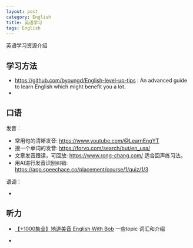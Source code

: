 ```yaml
---
layout: post
category: English
title: 英语学习
tags: English
---
```


英语学习资源介绍



## 学习方法

- https://github.com/byoungd/English-level-up-tips : An advanced guide to learn English which might benefit you a lot.
- 

## 口语

发音：

- 常用句的清晰发音: https://www.youtube.com/@LearnEngYT
- 搜一个单词的发音: https://forvo.com/search/but/en_usa/
- 文章发音跟读，可回放: https://www.rong-chang.com/  适合回声练习法。
- 用AI进行发音识别纠错: https://app.speechace.co/placement/course/1/quiz/1/3

语调：

- 

## 听力

- [【+1000集全】地道美音 English With Bob](https://www.bilibili.com/video/BV1bE411k78N?p=11&vd_source=9d3646ab1738010f91f766880db9c1c6)  一些topic 词汇和介绍

- 
